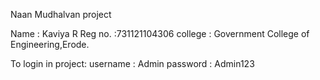 
Naan Mudhalvan project

Name : Kaviya R
Reg no. :731121104306
college : Government College of Engineering,Erode.

To login in project:
username : Admin
password : Admin123
